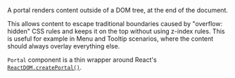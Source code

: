 A portal renders content outside of a DOM tree, at the end of the document.

This allows content to escape traditional boundaries caused by "overflow: hidden" CSS rules and keeps it on the top without using z-index rules.
This is useful for example in Menu and Tooltip scenarios, where the content should always overlay everything else.

`Portal` component is a thin wrapper around React's [`ReactDOM.createPortal()`](https://reactjs.org/docs/portals.html).
